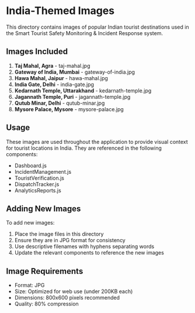 # India-Themed Images

This directory contains images of popular Indian tourist destinations used in the Smart Tourist Safety Monitoring & Incident Response system.

## Images Included

1. **Taj Mahal, Agra** - taj-mahal.jpg
2. **Gateway of India, Mumbai** - gateway-of-india.jpg
3. **Hawa Mahal, Jaipur** - hawa-mahal.jpg
4. **India Gate, Delhi** - india-gate.jpg
5. **Kedarnath Temple, Uttarakhand** - kedarnath-temple.jpg
6. **Jagannath Temple, Puri** - jagannath-temple.jpg
7. **Qutub Minar, Delhi** - qutub-minar.jpg
8. **Mysore Palace, Mysore** - mysore-palace.jpg

## Usage

These images are used throughout the application to provide visual context for tourist locations in India. They are referenced in the following components:

- Dashboard.js
- IncidentManagement.js
- TouristVerification.js
- DispatchTracker.js
- AnalyticsReports.js

## Adding New Images

To add new images:

1. Place the image files in this directory
2. Ensure they are in JPG format for consistency
3. Use descriptive filenames with hyphens separating words
4. Update the relevant components to reference the new images

## Image Requirements

- Format: JPG
- Size: Optimized for web use (under 200KB each)
- Dimensions: 800x600 pixels recommended
- Quality: 80% compression